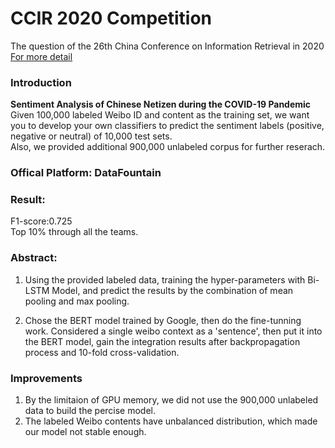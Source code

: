 # CCIR 2020 Competition 
The question of the 26th China Conference on Information Retrieval in 2020<br>
[For more detail](https://www.datafountain.cn/competitions/423)

### Introduction
__Sentiment Analysis of Chinese Netizen during the COVID-19 Pandemic__<br>
Given 100,000 labeled Weibo ID and content as the training set, we want you to develop your own classifiers to predict the sentiment labels (positive, negative or neutral) of 10,000 test sets.<br>
Also, we provided additional 900,000 unlabeled corpus for further reserach.

### Offical Platform: DataFountain

### Result: 
F1-score:0.725<br>
Top 10% through all the teams.

### Abstract:
1. Using the provided labeled data, training the hyper-parameters with Bi-LSTM Model, and predict the results by the combination of mean pooling and max pooling.

2. Chose the BERT model trained by Google, then do the fine-tunning work. Considered a single weibo context as a 'sentence', then put it into the BERT model, gain the integration results after backpropagation process and 10-fold cross-validation.

### Improvements
1. By the limitaion of GPU memory, we did not use the 900,000 unlabeled data to build the percise model.
2. The labeled Weibo contents have unbalanced distribution, which made our model not stable enough.
